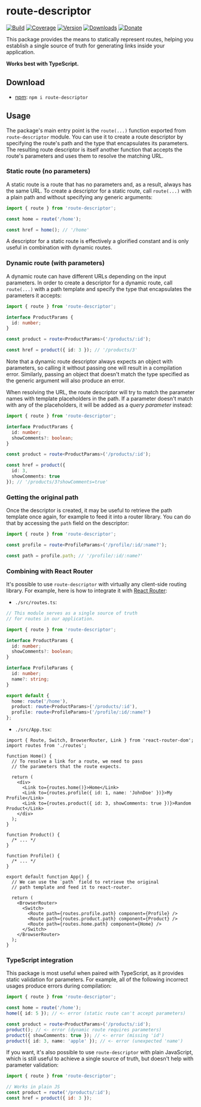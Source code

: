 # route-descriptor

[![Build](https://github.com/Tyrrrz/route-descriptor/workflows/CI/badge.svg?branch=master)](https://github.com/Tyrrrz/route-descriptor/actions)
[![Coverage](https://codecov.io/gh/Tyrrrz/route-descriptor/branch/master/graph/badge.svg)](https://codecov.io/gh/Tyrrrz/route-descriptor)
[![Version](https://img.shields.io/npm/v/route-descriptor.svg)](http://npmjs.com/package/route-descriptor)
[![Downloads](https://img.shields.io/npm/dm/route-descriptor.svg)](http://npmjs.com/package/route-descriptor)
[![Donate](https://img.shields.io/badge/donate-$$$-purple.svg)](https://tyrrrz.me/donate)

This package provides the means to statically represent routes, helping you establish a single source of truth for generating links inside your application.

**Works best with TypeScript.**

## Download

- [npm](http://npmjs.com/package/route-descriptor): `npm i route-descriptor`

## Usage

The package's main entry point is the `route(...)` function exported from `route-descriptor` module.
You can use it to create a route descriptor by specifying the route's path and the type that encapsulates its parameters.
The resulting route descriptor is itself another function that accepts the route's parameters and uses them to resolve the matching URL.

### Static route (no parameters)

A static route is a route that has no parameters and, as a result, always has the same URL.
To create a descriptor for a static route, call `route(...)` with a plain path and without specifying any generic arguments:

```ts
import { route } from 'route-descriptor';

const home = route('/home');

const href = home(); // '/home'
```

A descriptor for a static route is effectively a glorified constant and is only useful in combination with dynamic routes.

### Dynamic route (with parameters)

A dynamic route can have different URLs depending on the input parameters.
In order to create a descriptor for a dynamic route, call `route(...)` with a path template and specify the type that encapsulates the parameters it accepts:

```ts
import { route } from 'route-descriptor';

interface ProductParams {
  id: number;
}

const product = route<ProductParams>('/products/:id');

const href = product({ id: 3 }); // '/products/3'
```

Note that a dynamic route descriptor always expects an object with parameters, so calling it without passing one will result in a compilation error.
Similarly, passing an object that doesn't match the type specified as the generic argument will also produce an error.

When resolving the URL, the route descriptor will try to match the parameter names with template placeholders in the path.
If a parameter doesn't match with any of the placeholders, it will be added as a _query parameter_ instead:

```ts
import { route } from 'route-descriptor';

interface ProductParams {
  id: number;
  showComments?: boolean;
}

const product = route<ProductParams>('/products/:id');

const href = product({
  id: 3,
  showComments: true
}); // '/products/3?showComments=true'
```

### Getting the original path

Once the descriptor is created, it may be useful to retrieve the path template once again, for example to feed it into a router library.
You can do that by accessing the `path` field on the descriptor:

```ts
import { route } from 'route-descriptor';

const profile = route<ProfileParams>('/profile/:id/:name?');

const path = profile.path; // '/profile/:id/:name?'
```

### Combining with React Router

It's possible to use `route-descriptor` with virtually any client-side routing library.
For example, here is how to integrate it with [React Router](https://github.com/ReactTraining/react-router):

- `./src/routes.ts`:

```ts
// This module serves as a single source of truth
// for routes in our application.

import { route } from 'route-descriptor';

interface ProductParams {
  id: number;
  showComments?: boolean;
}

interface ProfileParams {
  id: number;
  name?: string;
}

export default {
  home: route('/home'),
  product: route<ProductParams>('/products/:id'),
  profile: route<ProfileParams>('/profile/:id/:name?')
};
```

- `./src/App.tsx`:

```tsx
import { Route, Switch, BrowserRouter, Link } from 'react-router-dom';
import routes from './routes';

function Home() {
  // To resolve a link for a route, we need to pass
  // the parameters that the route expects.
  
  return (
    <div>
      <Link to={routes.home()}>Home</Link>
      <Link to={routes.profile({ id: 1, name: 'JohnDoe' })}>My Profile</Link>
      <Link to={routes.product({ id: 3, showComments: true })}>Random Product</Link>
    </div>
  );
}

function Product() {
  /* ... */
}

function Profile() {
  /* ... */
}

export default function App() {
  // We can use the `path` field to retrieve the original
  // path template and feed it to react-router.

  return (
    <BrowserRouter>
      <Switch>
        <Route path={routes.profile.path} component={Profile} />
        <Route path={routes.product.path} component={Product} />
        <Route path={routes.home.path} component={Home} />
      </Switch>
    </BrowserRouter>
  );
}
```

### TypeScript integration

This package is most useful when paired with TypeScript, as it provides static validation for parameters.
For example, all of the following incorrect usages produce errors during compilation:

```ts
import { route } from 'route-descriptor';

const home = route('/home');
home({ id: 5 }); // <- error (static route can't accept parameters)

const product = route<ProductParams>('/products/:id');
product(); // <- error (dynamic route requires parameters)
product({ showComments: true }); // <- error (missing 'id')
product({ id: 3, name: 'apple' }); // <- error (unexpected 'name')
```

If you want, it's also possible to use `route-descriptor` with plain JavaScript, which is still useful to achieve a single source of truth, but doesn't help with parameter validation:

```js
import { route } from 'route-descriptor';

// Works in plain JS
const product = route('/products/:id');
const href = product({ id: 3 });
```
